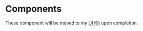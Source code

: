 # Components

These component will be moved to my [UI Kit](https://github.com/troychaplin/ui-kit) upon completion.
